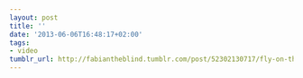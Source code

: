 ```yaml
---
layout: post
title: ''
date: '2013-06-06T16:48:17+02:00'
tags:
- video
tumblr_url: http://fabiantheblind.tumblr.com/post/52302130717/fly-on-the-wall-saz-zef-side-won-an-award-for
---
```


